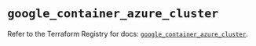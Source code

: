 # `google_container_azure_cluster`

Refer to the Terraform Registry for docs: [`google_container_azure_cluster`](https://registry.terraform.io/providers/hashicorp/google/5.15.0/docs/resources/container_azure_cluster).
